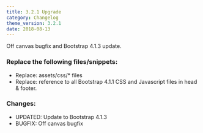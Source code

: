 ```yaml
---
title: 3.2.1 Upgrade
category: Changelog
theme_version: 3.2.1
date: 2018-08-13
---
```


Off canvas bugfix and Bootstrap 4.1.3 update.

### Replace the following files/snippets:

* Replace: assets/css/* files
* Replace: reference to all Bootstrap 4.1.1 CSS and Javascript files in head & footer.

### Changes:

* UPDATED: Update to Bootstrap 4.1.3
* BUGFIX: Off canvas bugfix

